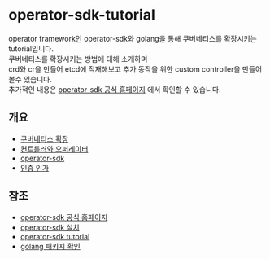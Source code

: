 # operator-sdk-tutorial

operator framework인 operator-sdk와 golang을 통해 쿠버네티스를 확장시키는 tutorial입니다.  
쿠버네티스를 확장시키는 방법에 대해 소개하며  
crd와 cr을 만들어 etcd에 적재해보고 추가 동작을 위한 custom controller을 만들어 볼수 있습니다.  
추가적인 내용은 [operator-sdk 공식 홈페이지](https://sdk.operatorframework.io/) 에서 확인할 수 있습니다.

## 개요
- [쿠버네티스 확장](custom_resource.md)
- [컨트롤러와 오퍼레이터](operator.md)
- [operator-sdk](operator-sdk.md)
- [인증 인가](k8s_auth.md)

## 참조
- [operator-sdk 공식 홈페이지](https://sdk.operatorframework.io/)
- [operator-sdk 설치](https://sdk.operatorframework.io/docs/building-operators/golang/installation/)
- [operator-sdk tutorial](https://sdk.operatorframework.io/docs/building-operators/golang/tutorial/)
- [golang 패키지 확인](https://pkg.go.dev/)

